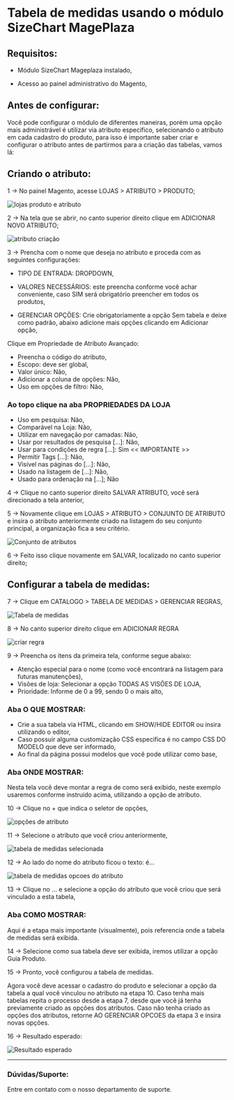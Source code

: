 # Tabela de medidas usando o módulo SizeChart MagePlaza

## Requisitos:

* Módulo SizeChart Mageplaza instalado,

* Acesso ao painel administrativo do Magento,

## Antes de configurar:

Você pode configurar o módulo de diferentes maneiras, porém uma opção mais administrável é utilizar via atributo especifico, selecionando o atributo em cada cadastro do produto, para isso é importante saber criar e configurar o atributo antes de partirmos para a criação das tabelas, vamos lá:

## Criando o atributo:

1 -> No painel Magento, acesse LOJAS > ATRIBUTO > PRODUTO;

![lojas produto e atributo](https://github.com/Oficina-do-Dev/Tutoriais/blob/main/Magento_2/026%20-%20Tabela%20de%20Medidas%20M%C3%B3dulo%20MagePlaza/images/1-lojas-produto-atributo.png)


2 -> Na tela que se abrir, no canto superior direito clique em ADICIONAR NOVO ATRIBUTO;

![atributo criação](https://github.com/Oficina-do-Dev/Tutoriais/blob/main/Magento_2/026%20-%20Tabela%20de%20Medidas%20M%C3%B3dulo%20MagePlaza/images/2-atributo.png)

3 -> Prencha com o nome que deseja no atributo e proceda com as seguintes configurações:

* TIPO DE ENTRADA: DROPDOWN,
* VALORES NECESSÁRIOS: este preencha conforme você achar conveniente, caso SIM será obrigatório preencher em todos os produtos,

* GERENCIAR OPÇÕES: Crie obrigatoriamente a opção Sem tabela e deixe como padrão, abaixo adicione mais opções clicando em Adicionar opção,

Clique em Propriedade de Atributo Avançado:

* Preencha o código do atributo,
* Escopo: deve ser global,
* Valor único: Não,
* Adicionar a coluna de opções: Não,
* Uso em opções de filtro: Não,

### Ao topo clique na aba PROPRIEDADES DA LOJA

* Uso em pesquisa: Não,
* Comparável na Loja: Não,
* Utilizar em navegação por camadas: Não,
* Usar por resultados de pesquisa [...]: Não,
* Usar para condições de regra [...]: Sim << IMPORTANTE >>
* Permitir Tags [...]: Não,
* Visível nas páginas do [...]: Não,
* Usado na listagem de [...]: Não,
* Usado para ordenação na [...]; Não

4 -> Clique no canto superior direito SALVAR ATRIBUTO, você será direcionado a tela anterior,

5 -> Novamente clique em LOJAS > ATRIBUTO > CONJUNTO DE ATRIBUTO  e insira o atributo anteriormente criado na listagem do seu conjunto principal, a organização fica a seu critério.

![Conjunto de atributos](https://github.com/Oficina-do-Dev/Tutoriais/blob/main/Magento_2/026%20-%20Tabela%20de%20Medidas%20M%C3%B3dulo%20MagePlaza/images/3-conjunto-de-atributos.png)

6 -> Feito isso clique novamente em SALVAR, localizado no canto superior direito;

## Configurar a tabela de medidas:

7 -> Clique em CATALOGO > TABELA DE MEDIDAS > GERENCIAR REGRAS,

![Tabela de medidas](https://github.com/Oficina-do-Dev/Tutoriais/blob/main/Magento_2/026%20-%20Tabela%20de%20Medidas%20M%C3%B3dulo%20MagePlaza/images/3-catalogo-tabela.png)

8 -> No canto superior direito clique em ADICIONAR REGRA

![criar regra](https://github.com/Oficina-do-Dev/Tutoriais/blob/main/Magento_2/026%20-%20Tabela%20de%20Medidas%20M%C3%B3dulo%20MagePlaza/images/4-adicionar-regra.png)

9 -> Preencha os itens da primeira tela, conforme segue abaixo:

* Atenção especial para o nome (como você encontrará na listagem para futuras manutenções),
* Visões de loja: Selecionar a opção TODAS AS VISÕES DE LOJA,
* Prioridade: Informe de 0 a 99, sendo 0 o mais alto,

### Aba O QUE MOSTRAR:

* Crie a sua tabela via HTML, clicando em SHOW/HIDE EDITOR ou insira utilizando o editor,
* Caso possuir alguma customização CSS especifica é no campo CSS DO MODELO que deve ser informado,
* Ao final da página possui modelos que você pode utilizar como base,

### Aba ONDE MOSTRAR:

Nesta tela você deve montar a regra de como será exibido, neste exemplo usaremos conforme instruido acima, utilizando a opção de atributo.

10 -> Clique no + que indica o seletor de opções,

![opções de atributo](https://github.com/Oficina-do-Dev/Tutoriais/blob/main/Magento_2/026%20-%20Tabela%20de%20Medidas%20M%C3%B3dulo%20MagePlaza/images/5-opcoes-atributo.png)

11 -> Selecione o atributo que você criou anteriormente,

![tabela de medidas selecionada](https://github.com/Oficina-do-Dev/Tutoriais/blob/main/Magento_2/026%20-%20Tabela%20de%20Medidas%20M%C3%B3dulo%20MagePlaza/images/6-tabela-de-medidas-e.png)

12 -> Ao lado do nome do atributo ficou o texto: é...

![tabela de medidas opcoes do atributo](https://github.com/Oficina-do-Dev/Tutoriais/blob/main/Magento_2/026%20-%20Tabela%20de%20Medidas%20M%C3%B3dulo%20MagePlaza/images/7-tabela-de-medidas---.png)

13 -> Clique no ... e selecione a opção do atributo que você criou que será vinculado a esta tabela,

### Aba COMO MOSTRAR:

Aqui é a etapa mais importante (visualmente), pois referencia onde a tabela de medidas será exibida.

14 -> Selecione como sua tabela deve ser exibida, iremos utilizar a opção Guia Produto.

15 -> Pronto, você configurou a tabela de medidas.

Agora você deve acessar o cadastro do produto e selecionar a opção da tabela a qual você vinculou no atributo na etapa 10. Caso tenha mais tabelas repita o processo desde a etapa 7, desde que você já tenha previamente criado as opções dos atributos. Caso não tenha criado as opções dos atributos, retorne AO GERENCIAR OPCOES da etapa 3 e insira novas opções.

16 -> Resultado esperado:

![Resultado esperado](https://github.com/Oficina-do-Dev/Tutoriais/blob/main/Magento_2/026%20-%20Tabela%20de%20Medidas%20M%C3%B3dulo%20MagePlaza/images/8-resultado-tabela.png)


<hr>

### Dúvidas/Suporte:
Entre em contato com o nosso departamento de suporte.